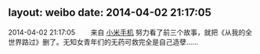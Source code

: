 layout: weibo
date: 2014-04-02 21:17:05
---
2014-04-02 21:17:05  &nbsp;&nbsp;&nbsp;&nbsp;&nbsp;&nbsp; 来自 <a href="http://app.weibo.com/t/feed/22zMnn" rel="nofollow">小米手机</a>
努力看了前三个故事，就把《从我的全世界路过》删了。无知女青年们的无药可救完全是自己造孽…… ​​​
